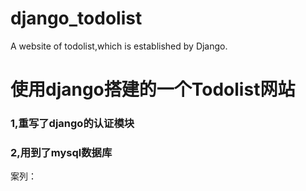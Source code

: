 # django_todolist
A website of  todolist,which is established by Django.

<h1>使用django搭建的一个Todolist网站</h1>
<h3>1,重写了django的认证模块</h3>
<h3>2,用到了mysql数据库</h3>
<p>案列：<a href="http://www.lican.site/"></a></p>
